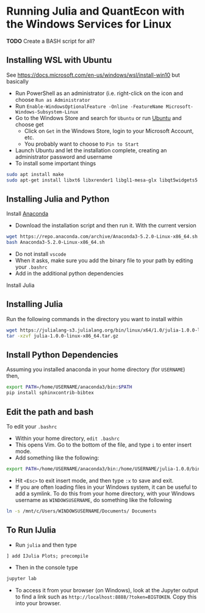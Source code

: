 # Running Julia and QuantEcon with the Windows Services for Linux
**TODO**  Create a BASH script for all?
## Installing WSL with Ubuntu
See https://docs.microsoft.com/en-us/windows/wsl/install-win10  but basically
- Run PowerShell as an administrator (i.e. right-click on the icon and choose `Run as Administrator`
- Run `Enable-WindowsOptionalFeature -Online -FeatureName Microsoft-Windows-Subsystem-Linux` 
- Go to the Windows Store and search for `Ubuntu` or run [Ubuntu](https://www.microsoft.com/en-ca/p/ubuntu/9nblggh4msv6?rtc=1&activetab=pivot%3aoverviewtab) and choose get
  - Click on `Get` in the Windows Store, login to your Microsoft Account, etc.
  - You probably want to choose to `Pin to Start`
- Launch Ubuntu and let the installation complete, creating an administrator password and username
- To install some important things
```bash
sudo apt install make
sudo apt-get install libxt6 libxrender1 libgl1-mesa-glx libqt5widgets5
```

## Installing Julia and Python
Install [Anaconda](https://www.anaconda.com/download/#linux) 
- Download the installation script and then run it.  With the current version
```bash
wget https://repo.anaconda.com/archive/Anaconda3-5.2.0-Linux-x86_64.sh
bash Anaconda3-5.2.0-Linux-x86_64.sh
```
- Do not install `vscode`
- When it asks, make sure you add the binary file to your path by editing your `.bashrc`
- Add in the additional python dependencies

Install Julia

## Installing Julia
Run the following commands in the directory you want to install within
```bash
wget https://julialang-s3.julialang.org/bin/linux/x64/1.0/julia-1.0.0-linux-x86_64.tar.gz
tar -xzvf julia-1.0.0-linux-x86_64.tar.gz
```

## Install Python Dependencies
Assuming you installed anaconda in your home directory (for `USERNAME`) then,

```bash
export PATH=/home/USERNAME/anaconda3/bin:$PATH
pip install sphinxcontrib-bibtex
```

## Edit the path and bash
To edit your `.bashrc`
- Within your home directory, `edit .bashrc`
- This opens Vim.  Go to the bottom of the file, and type `i` to enter insert mode.
- Add something like the following:
```bash
export PATH=/home/USERNAME/anaconda3/bin:/home/USERNAME/julia-1.0.0/bin:$PATH
```
- Hit `<Esc>` to exit insert mode, and then type `:x` to save and exit.
- If you are often loading files in your Windows system, it can be useful to add a symlink.  To do this from your home directory, with your Windows username as `WINDOWSUSERNAME`, do something like the following
```bash
ln -s /mnt/c/Users/WINDOWSUSERNAME/Documents/ Documents
```

## To Run IJulia
- Run `julia` and then type
```julia
] add IJulia Plots; precompile
```
- Then in the console type
```bash
jupyter lab
```
- To access it from your browser (on Windows), look at the Jupyter output to find a link such as 
`http://localhost:8888/?token=BIGTOKEN`.  Copy this into your browser.
